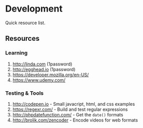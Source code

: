 <!-- TITLE: Development -->
<!-- SUBTITLE: Modern sites engineered to meet business goals -->

# Development
Quick resource list.

## Resources

### Learning

1. http://linda.com (1password)
2. http://egghead.io (1password)
3. https://developer.mozilla.org/en-US/
4. https://www.udemy.com/

### Testing & Tools

1. http://codepen.io - Small javacript, html, and css examples
2. https://regexr.com/ - Build and test regular expressions
3. http://phpdatefunction.com/ - Get the `date()` formats
4. http://brolik.com/zencoder - Encode videos for web formats